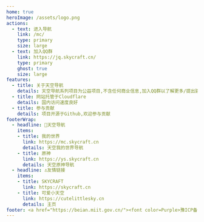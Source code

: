 ```yaml
---
home: true
heroImage: /assets/logo.png
actions:
  - text: 进入导航
    link: /mc/
    type: primary
    size: large
  - text: 加入QQ群
    link: https://jq.skycraft.cn/
    type: primary
    ghost: true
    size: large
features:
  - title: 关于天空导航
    details: 天空导航系列项目为公益项目,不含任何商业信息,加入QQ群以了解更多/提出建议.  
  - title: 网站托管于Cloudflare
    details: 国内访问速度良好
  - title: 参与贡献
    details: 项目开源于Github,欢迎参与贡献
footerWrap: 
  - headline: 🌿天空导航
    items:
    - title: 我的世界
      link: https://mc.skycraft.cn
      details: 天空我的世界导航
    - title: 原神
      link: https://ys.skycraft.cn
      details: 天空原神导航
  - headline: ⚓友情链接
    items:
    - title: SKYCRAFT
      link: https://skycraft.cn
    - title: 可爱小天空
      link: https://cutelittlesky.cn
      details: 主页
footer: <a href="https://beian.miit.gov.cn/"><font color=Purple>豫ICP备2024067787号</a><font color=Gray> | <a href="https://mc.skycraft.cn/"><font color=DarkRed>SKYCRAFT.CN</a> © 2020-2024 <font color=Gray>| 如非特别说明,本站内容使用<a href="http://creativecommons.org/licenses/by-nc-sa/3.0/"><font color=Orange>CC BY-NC-SA 3.0</a><font color=Gray>协议</color>
---
```

